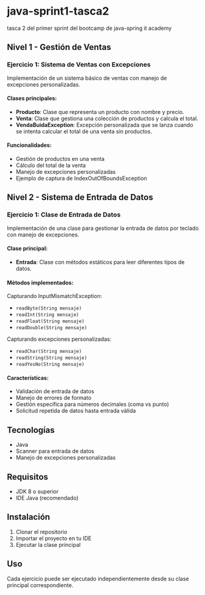 # java-sprint1-tasca2
tasca 2 del primer sprint del bootcamp de java-spring it academy

## Nivel 1 - Gestión de Ventas

### Ejercicio 1: Sistema de Ventas con Excepciones
Implementación de un sistema básico de ventas con manejo de excepciones personalizadas.

#### Clases principales:
- **Producto**: Clase que representa un producto con nombre y precio.
- **Venta**: Clase que gestiona una colección de productos y calcula el total.
- **VendaBuidaException**: Excepción personalizada que se lanza cuando se intenta calcular el total de una venta sin productos.

#### Funcionalidades:
- Gestión de productos en una venta
- Cálculo del total de la venta
- Manejo de excepciones personalizadas
- Ejemplo de captura de IndexOutOfBoundsException

## Nivel 2 - Sistema de Entrada de Datos

### Ejercicio 1: Clase de Entrada de Datos
Implementación de una clase para gestionar la entrada de datos por teclado con manejo de excepciones.

#### Clase principal:
- **Entrada**: Clase con métodos estáticos para leer diferentes tipos de datos.

#### Métodos implementados:
Capturando InputMismatchException:
- `readByte(String mensaje)`
- `readInt(String mensaje)`
- `readFloat(String mensaje)`
- `readDouble(String mensaje)`

Capturando excepciones personalizadas:
- `readChar(String mensaje)`
- `readString(String mensaje)`
- `readYesNo(String mensaje)`

#### Características:
- Validación de entrada de datos
- Manejo de errores de formato
- Gestión específica para números decimales (coma vs punto)
- Solicitud repetida de datos hasta entrada válida

## Tecnologías
- Java
- Scanner para entrada de datos
- Manejo de excepciones personalizadas

## Requisitos
- JDK 8 o superior
- IDE Java (recomendado)

## Instalación
1. Clonar el repositorio
2. Importar el proyecto en tu IDE
3. Ejecutar la clase principal

## Uso
Cada ejercicio puede ser ejecutado independientemente desde su clase principal correspondiente.
